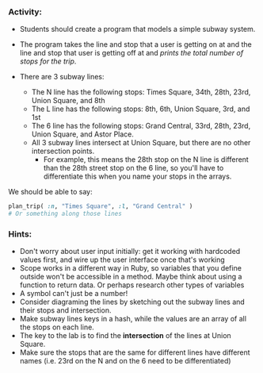 ### Activity:
- Students should create a program that models a simple subway system.

- The program takes the line and stop that a user is getting on at and the line
and stop that user is getting off at and *prints the total number of stops for the trip*.
- There are 3 subway lines:
  - The N line has the following stops: Times Square, 34th, 28th, 23rd, Union Square, and 8th
  - The L line has the following stops: 8th, 6th, Union Square, 3rd, and 1st
  - The 6 line has the following stops: Grand Central, 33rd, 28th, 23rd, Union Square, and Astor Place.
  - All 3 subway lines intersect at Union Square, but there are no other intersection points.
    - For example, this means the 28th stop on the N line is different than the 28th street stop on the 6 line, so you'll have to differentiate this when you name your stops in the arrays.

We should be able to say:

```ruby
plan_trip( :n, "Times Square", :l, "Grand Central" )
# Or something along those lines
```

### Hints:
* Don't worry about user input initially: get it working with hardcoded values first, and wire up the user interface once that's working
* Scope works in a different way in Ruby, so variables that you define outside won't be accessible in a method. Maybe think about using a function to return data. Or perhaps research other types of variables 
* A symbol can't just be a number!
* Consider diagraming the lines by sketching out the subway lines and their stops and intersection.
* Make subway lines keys in a hash, while the values are an array of all the stops on each line.
* The key to the lab is to find the __intersection__ of the lines at Union Square.
* Make sure the stops that are the same for different lines have different names (i.e. 23rd on the N and on the 6 need to be differentiated)